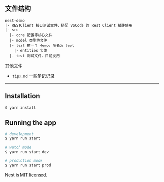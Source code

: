 ## 文件结构

```
nest-demo
|- RESTClient 接口测试文件，搭配 VSCode 的 Rest Client 插件使用
|- src
  |- core 配置等核心文件
  |- model 类型等文件
  |- test 第一个 demo，命名为 test
    |- entities 实体
  |- test 测试文件，目前没用
```

其他文件

- `tips.md` 一些笔记记录

---

## Installation

```bash
$ yarn install
```

## Running the app

```bash
# development
$ yarn run start

# watch mode
$ yarn run start:dev

# production mode
$ yarn run start:prod
```

Nest is [MIT licensed](LICENSE).
